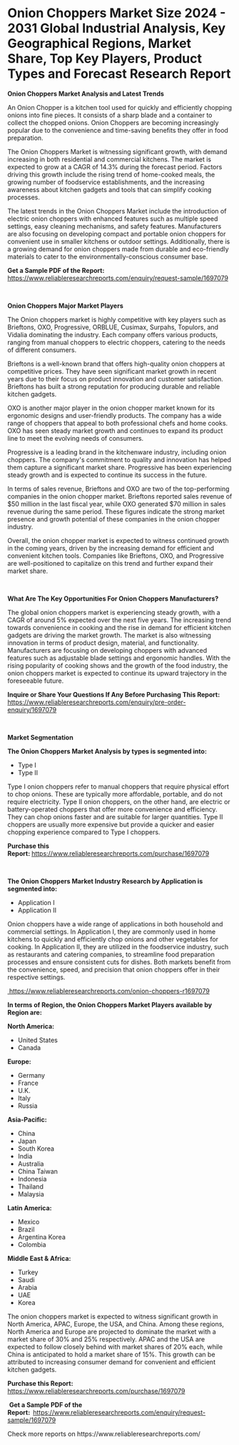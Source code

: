 <p><h1>Onion Choppers Market Size 2024 - 2031 Global Industrial Analysis, Key Geographical Regions, Market Share, Top Key Players, Product Types and Forecast Research Report</h1></p><p><strong>Onion Choppers Market Analysis and Latest Trends</strong></p>
<p><p>An Onion Chopper is a kitchen tool used for quickly and efficiently chopping onions into fine pieces. It consists of a sharp blade and a container to collect the chopped onions. Onion Choppers are becoming increasingly popular due to the convenience and time-saving benefits they offer in food preparation.</p><p>The Onion Choppers Market is witnessing significant growth, with demand increasing in both residential and commercial kitchens. The market is expected to grow at a CAGR of 14.3% during the forecast period. Factors driving this growth include the rising trend of home-cooked meals, the growing number of foodservice establishments, and the increasing awareness about kitchen gadgets and tools that can simplify cooking processes.</p><p>The latest trends in the Onion Choppers Market include the introduction of electric onion choppers with enhanced features such as multiple speed settings, easy cleaning mechanisms, and safety features. Manufacturers are also focusing on developing compact and portable onion choppers for convenient use in smaller kitchens or outdoor settings. Additionally, there is a growing demand for onion choppers made from durable and eco-friendly materials to cater to the environmentally-conscious consumer base.</p></p>
<p><strong>Get a Sample PDF of the Report:&nbsp;</strong> <a href="https://www.reliableresearchreports.com/enquiry/request-sample/1697079">https://www.reliableresearchreports.com/enquiry/request-sample/1697079</a></p>
<p>&nbsp;</p>
<p><strong>Onion Choppers Major Market Players</strong></p>
<p><p>The Onion choppers market is highly competitive with key players such as Brieftons, OXO, Progressive, ORBLUE, Cusimax, Surpahs, Topulors, and Vidalia dominating the industry. Each company offers various products, ranging from manual choppers to electric choppers, catering to the needs of different consumers.</p><p>Brieftons is a well-known brand that offers high-quality onion choppers at competitive prices. They have seen significant market growth in recent years due to their focus on product innovation and customer satisfaction. Brieftons has built a strong reputation for producing durable and reliable kitchen gadgets.</p><p>OXO is another major player in the onion chopper market known for its ergonomic designs and user-friendly products. The company has a wide range of choppers that appeal to both professional chefs and home cooks. OXO has seen steady market growth and continues to expand its product line to meet the evolving needs of consumers.</p><p>Progressive is a leading brand in the kitchenware industry, including onion choppers. The company's commitment to quality and innovation has helped them capture a significant market share. Progressive has been experiencing steady growth and is expected to continue its success in the future.</p><p>In terms of sales revenue, Brieftons and OXO are two of the top-performing companies in the onion chopper market. Brieftons reported sales revenue of $50 million in the last fiscal year, while OXO generated $70 million in sales revenue during the same period. These figures indicate the strong market presence and growth potential of these companies in the onion chopper industry. </p><p>Overall, the onion chopper market is expected to witness continued growth in the coming years, driven by the increasing demand for efficient and convenient kitchen tools. Companies like Brieftons, OXO, and Progressive are well-positioned to capitalize on this trend and further expand their market share.</p></p>
<p>&nbsp;</p>
<p><strong>What Are The Key Opportunities For Onion Choppers Manufacturers?</strong></p>
<p><p>The global onion choppers market is experiencing steady growth, with a CAGR of around 5% expected over the next five years. The increasing trend towards convenience in cooking and the rise in demand for efficient kitchen gadgets are driving the market growth. The market is also witnessing innovation in terms of product design, material, and functionality. Manufacturers are focusing on developing choppers with advanced features such as adjustable blade settings and ergonomic handles. With the rising popularity of cooking shows and the growth of the food industry, the onion choppers market is expected to continue its upward trajectory in the foreseeable future.</p></p>
<p><strong>Inquire or Share Your Questions If Any Before Purchasing This Report:</strong> <a href="https://www.reliableresearchreports.com/enquiry/pre-order-enquiry/1697079">https://www.reliableresearchreports.com/enquiry/pre-order-enquiry/1697079</a></p>
<p>&nbsp;</p>
<p><strong>Market Segmentation</strong></p>
<p><strong>The Onion Choppers Market Analysis by types is segmented into:</strong></p>
<p><ul><li>Type I</li><li>Type II</li></ul></p>
<p><p>Type I onion choppers refer to manual choppers that require physical effort to chop onions. These are typically more affordable, portable, and do not require electricity. Type II onion choppers, on the other hand, are electric or battery-operated choppers that offer more convenience and efficiency. They can chop onions faster and are suitable for larger quantities. Type II choppers are usually more expensive but provide a quicker and easier chopping experience compared to Type I choppers.</p></p>
<p><strong>Purchase this Report:&nbsp;</strong><a href="https://www.reliableresearchreports.com/purchase/1697079">https://www.reliableresearchreports.com/purchase/1697079</a></p>
<p>&nbsp;</p>
<p><strong>The Onion Choppers Market Industry Research by Application is segmented into:</strong></p>
<p><ul><li>Application I</li><li>Application II</li></ul></p>
<p><p>Onion choppers have a wide range of applications in both household and commercial settings. In Application I, they are commonly used in home kitchens to quickly and efficiently chop onions and other vegetables for cooking. In Application II, they are utilized in the foodservice industry, such as restaurants and catering companies, to streamline food preparation processes and ensure consistent cuts for dishes. Both markets benefit from the convenience, speed, and precision that onion choppers offer in their respective settings.</p></p>
<p><a href="https://www.reliableresearchreports.com/onion-choppers-r1697079">&nbsp;https://www.reliableresearchreports.com/onion-choppers-r1697079</a></p>
<p><strong>In terms of Region, the Onion Choppers Market Players available by Region are:</strong></p>
<p>
    <p> <strong> North America: </strong>
        <ul>
            <li>United States</li>
            <li>Canada</li>
        </ul>
        </p> 
    <p> <strong> Europe: </strong>
        <ul>
            <li>Germany</li>
            <li>France</li>
            <li>U.K.</li>
            <li>Italy</li>
            <li>Russia</li>
        </ul>
        </p> 
    <p> <strong> Asia-Pacific: </strong>
        <ul>
            <li>China</li>
            <li>Japan</li>
            <li>South Korea</li>
            <li>India</li>
            <li>Australia</li>
            <li>China Taiwan</li>
            <li>Indonesia</li>
            <li>Thailand</li>
            <li>Malaysia</li>
        </ul>
        </p> 
    <p> <strong> Latin America: </strong>
        <ul>
            <li>Mexico</li>
            <li>Brazil</li>
            <li>Argentina Korea</li>
            <li>Colombia</li>
        </ul>
        </p> 
    <p> <strong> Middle East & Africa: </strong>
        <ul>
            <li>Turkey</li>
            <li>Saudi</li>
            <li>Arabia</li>
            <li>UAE</li>
            <li>Korea</li>
        </ul>
    </p>
    </p>
<p><p>The onion choppers market is expected to witness significant growth in North America, APAC, Europe, the USA, and China. Among these regions, North America and Europe are projected to dominate the market with a market share of 30% and 25% respectively. APAC and the USA are expected to follow closely behind with market shares of 20% each, while China is anticipated to hold a market share of 15%. This growth can be attributed to increasing consumer demand for convenient and efficient kitchen gadgets.</p></p>
<p><strong>Purchase this Report: </strong><a href="https://www.reliableresearchreports.com/purchase/1697079">https://www.reliableresearchreports.com/purchase/1697079</a></p>
<p>&nbsp;<strong>Get a Sample PDF of the Report:&nbsp;&nbsp;</strong><a href="https://www.reliableresearchreports.com/enquiry/request-sample/1697079">https://www.reliableresearchreports.com/enquiry/request-sample/1697079</a></p>
<p><strong></strong></p>
<p>Check more reports on https://www.reliableresearchreports.com/</p>